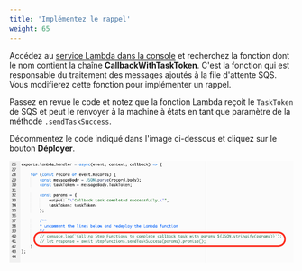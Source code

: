 ```yaml
---
title: 'Implémentez le rappel'
weight: 65
---
```


Accédez au [service Lambda dans la console](https://console.aws.amazon.com/lambda/home) et recherchez la fonction dont le nom contient la chaîne **CallbackWithTaskToken**. C'est la fonction qui est responsable du traitement des messages ajoutés à la file d'attente SQS. Vous modifierez cette fonction pour implémenter un rappel.

Passez en revue le code et notez que la fonction Lambda reçoit le `TaskToken` de SQS et peut le renvoyer à la machine à états en tant que paramètre de la méthode `.sendTaskSuccess`.

Décommentez le code indiqué dans l'image ci-dessous et cliquez sur le bouton **Déployer**.

![Code à décommenter](/static/img/module-4/lambda.png)


